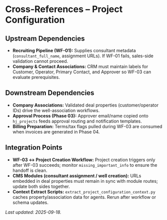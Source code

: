 # Cross-References – Project Configuration

## Upstream Dependencies
- **Recruiting Pipeline (WF-01):** Supplies consultant metadata (`consultant_full_name`, assignment URLs). If WF-01 fails, sales-side validation cannot proceed.
- **Company & Contact Associations:** CRM must maintain labels for Customer, Operator, Primary Contact, and Approver so WF-03 can evaluate prerequisites.

## Downstream Dependencies
- **Company Associations:** Validated deal properties (customer/operator IDs) drive the well-association workflows.
- **Approval Process (Phase 03):** Approver email/name copied onto `hj_projects` feeds approval routing and notification templates.
- **Billing Preparation:** Terms/tax flags pulled during WF-03 are consumed when invoices are generated in Phase 04.

## Integration Points
- **WF-03 ↔ Project Creation Workflow:** Project creation triggers only after WF-03 succeeds; monitor `missing_important_info` to ensure the handoff is clean.
- **CMS Modules (consultant assignment / well creation):** URLs embedded in deal properties must remain in sync with module routes; update both sides together.
- **Context Extract Scripts:** `extract_project_configuration_context.py` caches property/association data for agents. Rerun after workflow or schema updates.

_Last updated: 2025-09-18._
